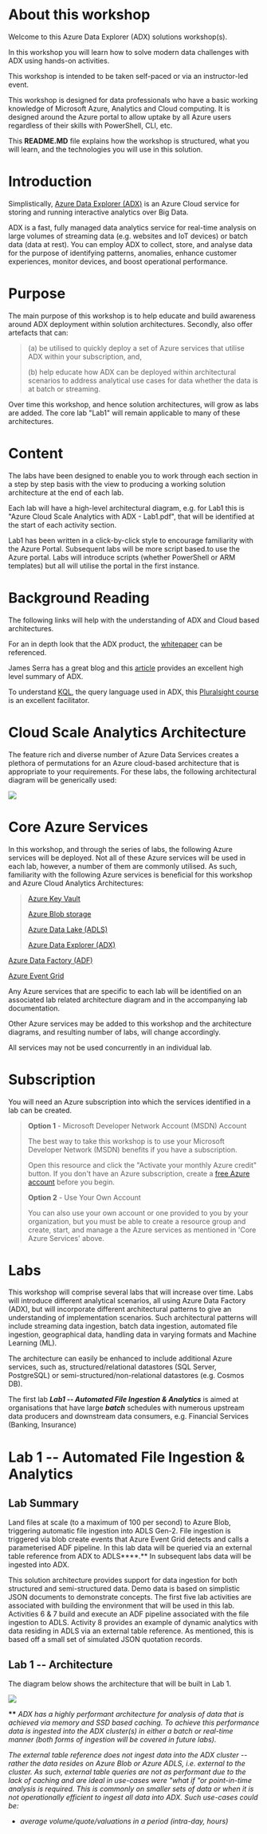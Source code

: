 About this workshop 
====================

Welcome to this Azure Data Explorer (ADX) solutions workshop(s).

In this workshop you will learn how to solve modern data challenges with
ADX using hands-on activities.

This workshop is intended to be taken self-paced or via an
instructor-led event.

This workshop is designed for data professionals who have a basic
working knowledge of Microsoft Azure, Analytics and Cloud computing. It
is designed around the Azure portal to allow uptake by all Azure users
regardless of their skills with PowerShell, CLI, etc.

This **README.MD** file explains how the workshop is structured, what
you will learn, and the technologies you will use in this solution.

Introduction
============

Simplistically, [Azure Data Explorer
(ADX)](https://azure.microsoft.com/en-us/services/data-explorer/) is an
Azure Cloud service for storing and running interactive analytics over
Big Data.

ADX is a fast, fully managed data analytics service for real-time
analysis on large volumes of streaming data (e.g. websites and IoT
devices) or batch data (data at rest). You can employ ADX to collect,
store, and analyse data for the purpose of identifying patterns,
anomalies, enhance customer experiences, monitor devices, and boost
operational performance.

Purpose
=======

The main purpose of this workshop is to help educate and build awareness
around ADX deployment within solution architectures. Secondly, also
offer artefacts that can:

> \(a) be utilised to quickly deploy a set of Azure services that utilise
> ADX within your subscription, and,
>
> \(b) help educate how ADX can be deployed within architectural scenarios
> to address analytical use cases for data whether the data is at batch or
> streaming.

Over time this workshop, and hence solution architectures, will grow as
labs are added. The core lab "Lab1" will remain applicable to many of
these architectures.

Content
=======

The labs have been designed to enable you to work through each section
in a step by step basis with the view to producing a working solution
architecture at the end of each lab.

Each lab will have a high-level architectural diagram, e.g. for Lab1
this is "Azure Cloud Scale Analytics with ADX - Lab1.pdf", that will be
identified at the start of each activity section.

Lab1 has been written in a click-by-click style to encourage familiarity
with the Azure Portal. Subsequent labs will be more script based.to use
the Azure portal. Labs will introduce scripts (whether PowerShell or ARM
templates) but all will utilise the portal in the first instance.

Background Reading
==================

The following links will help with the understanding of ADX and Cloud
based architectures.

For an in depth look that the ADX product, the
[whitepaper](https://azure.microsoft.com/en-us/resources/azure-data-explorer/)
can be referenced.

James Serra has a great blog and this
[article](https://www.jamesserra.com/archive/2019/03/azure-data-explorer/)
provides an excellent high level summary of ADX.

To understand
[KQL](https://docs.microsoft.com/en-us/sharepoint/dev/general-development/keyword-query-language-kql-syntax-reference),
the query language used in ADX, this [Pluralsight
course](https://www.pluralsight.com/courses/kusto-query-language-kql-from-scratch)
is an excellent facilitator.

Cloud Scale Analytics Architecture
==================================

The feature rich and diverse number of Azure Data Services creates a
plethora of permutations for an Azure cloud-based architecture that is
appropriate to your requirements. For these labs, the following
architectural diagram will be generically used:

![](media/image1.png)

Core Azure Services
===================

In this workshop, and through the series of labs, the following Azure
services will be deployed. Not all of these Azure services will be used
in each lab, however, a number of them are commonly utilised. As such,
familiarity with the following Azure services is beneficial for this
workshop and Azure Cloud Analytics Architectures:

> [Azure Key
> Vault](https://azure.microsoft.com/en-us/services/key-vault)
>
> [Azure Blob
> storage](https://azure.microsoft.com/en-gb/services/storage/blobs/?&OCID=AID2000125_SEM_NLGqblqc&MarinID=NLGqblqc_79164918425499_azure%20blob%20storage_be_c__1266637735603846_kwd-79165081757877:loc-188&lnkd=Bing_Azure_Brand&msclkid=4db52d3c66491ef9feb0709dca602300&ef_id=XZ4wjAAAAD516UzT:20191012103421:s&dclid=CN-nnezCluUCFSMh0wodlHQDRg)
>
> [Azure Data Lake
> (ADLS)](https://docs.microsoft.com/en-us/azure/storage/blobs/data-lake-storage-introduction)
>
> [Azure Data Explorer
> (ADX)](https://azure.microsoft.com/en-gb/services/data-explorer/)

[Azure Data Factory
(ADF)](https://azure.microsoft.com/en-us/services/data-factory/)

[Azure Event
Grid](https://azure.microsoft.com/en-us/services/event-grid/)

Any Azure services that are specific to each lab will be identified on
an associated lab related architecture diagram and in the accompanying
lab documentation.

Other Azure services may be added to this workshop and the architecture
diagrams, and resulting number of labs, will change accordingly.

All services may not be used concurrently in an individual lab.

Subscription
============

You will need an Azure subscription into which the services identified
in a lab can be created.

> **Option 1** - Microsoft Developer Network Account (MSDN) Account
>
> The best way to take this workshop is to use your Microsoft Developer
> Network (MSDN) benefits if you have a subscription.
>
> Open this resource and click the \"Activate your monthly Azure
> credit\" button. If you don\'t have an Azure subscription, create a
> [free Azure account](https://azure.microsoft.com/free/) before you
> begin.
>
> **Option 2** - Use Your Own Account
>
> You can also use your own account or one provided to you by your
> organization, but you must be able to create a resource group and
> create, start, and manage a the Azure services as mentioned in 'Core
> Azure Services' above.

Labs
====

This workshop will comprise several labs that will increase over time.
Labs will introduce different analytical scenarios, all using Azure Data
Factory (ADX), but will incorporate different architectural patterns to
give an understanding of implementation scenarios. Such architectural
patterns will include streaming data ingestion, batch data ingestion,
automated file ingestion, geographical data, handling data in varying
formats and Machine Learning (ML).

The architecture can easily be enhanced to include additional Azure
services, such as, structured/relational datastores (SQL Server,
PostgreSQL) or semi-structured/non-relational datastores (e.g. Cosmos
DB).

The first lab ***Lab1 -- Automated File Ingestion & Analytics*** is
aimed at organisations that have large ***batch*** schedules with
numerous upstream data producers and downstream data consumers, e.g.
Financial Services (Banking, Insurance)

Lab 1 -- Automated File Ingestion & Analytics
=============================================

Lab Summary
-----------

Land files at scale (to a maximum of 100 per second) to Azure Blob,
triggering automatic file ingestion into ADLS Gen-2. File ingestion is
triggered via blob create events that Azure Event Grid detects and calls
a parameterised ADF pipeline. In this lab data will be queried via an
external table reference from ADX to ADLS**\*\*.** In subsequent labs
data will be ingested into ADX.

This solution architecture provides support for data ingestion for both
structured and semi-structured data. Demo data is based on simplistic
JSON documents to demonstrate concepts. The first five lab activities
are associated with building the environment that will be used in this
lab. Activities 6 & 7 build and execute an ADF pipeline associated with
the file ingestion to ADLS. Activity 8 provides an example of dynamic
analytics with data residing in ADLS via an external table reference. As
mentioned, this is based off a small set of simulated JSON quotation
records.

Lab 1 -- Architecture
---------------------

The diagram below shows the architecture that will be built in Lab 1.

![](media/image2.png)

**\*\*** *ADX has a highly performant architecture for analysis of data
that is achieved via memory and SSD based caching. To achieve this
performance data is ingested into the ADX cluster(s) in either a batch
or real-time manner (both forms of ingestion will be covered in future
labs).*

*The external table reference does not ingest data into the ADX cluster
-- rather the data resides on Azure Blob or Azure ADLS, i.e. external to
the cluster. As such, external table queries are not as performant due
to the lack of caching and are ideal in use-cases were "what if "or
point-in-time analysis is required. This is commonly on smaller sets of
data or when it is not operationally efficient to ingest all data into
ADX. Such use-cases could be:*

-   *average volume/quote/valuations in a period (intra-day, hours)*
